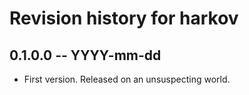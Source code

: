 # Revision history for harkov

## 0.1.0.0  -- YYYY-mm-dd

* First version. Released on an unsuspecting world.
